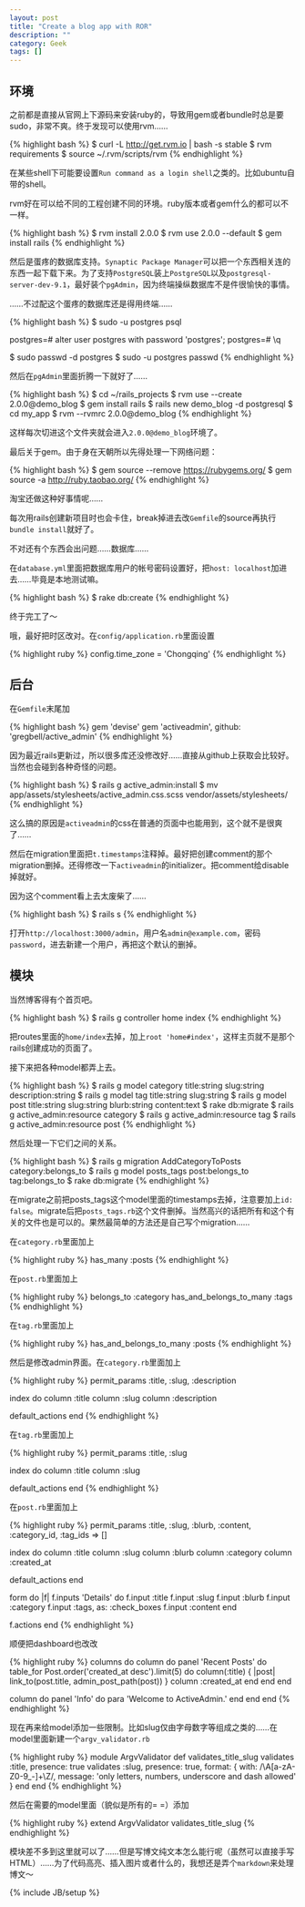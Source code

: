 ```yaml
---
layout: post
title: "Create a blog app with ROR"
description: ""
category: Geek 
tags: []
---
```


## 环境

之前都是直接从官网上下源码来安装ruby的，导致用gem或者bundle时总是要sudo，非常不爽。终于发现可以使用rvm……

{% highlight bash %}
$ curl -L http://get.rvm.io | bash -s stable
$ rvm requirements
$ source ~/.rvm/scripts/rvm
{% endhighlight %}

在某些shell下可能要设置`Run command as a login shell`之类的。比如ubuntu自带的shell。

rvm好在可以给不同的工程创建不同的环境。ruby版本或者gem什么的都可以不一样。

{% highlight bash %}
$ rvm install 2.0.0
$ rvm use 2.0.0 --default
$ gem install rails
{% endhighlight %}

然后是蛋疼的数据库支持。`Synaptic Package Manager`可以把一个东西相关连的东西一起下载下来。为了支持`PostgreSQL`装上`PostgreSQL`以及`postgresql-server-dev-9.1`，最好装个`pgAdmin`，因为终端操纵数据库不是件很愉快的事情。

……不过配这个蛋疼的数据库还是得用终端……

{% highlight bash %}
$ sudo -u postgres psql

postgres=# alter user postgres with password 'postgres';
postgres=# \q

$ sudo passwd -d postgres
$ sudo -u postgres passwd
{% endhighlight %}

然后在`pgAdmin`里面折腾一下就好了……

{% highlight bash %}
$ cd ~/rails_projects
$ rvm use --create 2.0.0@demo_blog
$ gem install rails
$ rails new demo_blog -d postgresql
$ cd my_app
$ rvm --rvmrc 2.0.0@demo_blog
{% endhighlight %}

这样每次切进这个文件夹就会进入`2.0.0@demo_blog`环境了。

最后关于gem。由于身在天朝所以先得处理一下网络问题：

{% highlight bash %}
$ gem source --remove https://rubygems.org/
$ gem source -a http://ruby.taobao.org/
{% endhighlight %}

淘宝还做这种好事情呢……

每次用rails创建新项目时也会卡住，break掉进去改`Gemfile`的source再执行`bundle install`就好了。

不对还有个东西会出问题……数据库……

在`database.yml`里面把数据库用户的帐号密码设置好，把`host: localhost`加进去……毕竟是本地测试嘛。

{% highlight bash %}
$ rake db:create
{% endhighlight %}

终于完工了～

哦，最好把时区改对。在`config/application.rb`里面设置

{% highlight ruby %}
config.time_zone = 'Chongqing'
{% endhighlight %}

## 后台

在`Gemfile`末尾加

{% highlight bash %}
gem 'devise'
gem 'activeadmin', github: 'gregbell/active_admin'
{% endhighlight %}

因为最近rails更新过，所以很多库还没修改好……直接从github上获取会比较好。当然也会碰到各种奇怪的问题。

{% highlight bash %}
$ rails g active_admin:install
$ mv app/assets/stylesheets/active_admin.css.scss vendor/assets/stylesheets/
{% endhighlight %}

这么搞的原因是`activeadmin`的css在普通的页面中也能用到，这个就不是很爽了……

然后在migration里面把`t.timestamps`注释掉。最好把创建comment的那个migration删掉。还得修改一下`activeadmin`的initializer。把comment给disable掉就好。

因为这个comment看上去太废柴了……

{% highlight bash %}
$ rails s
{% endhighlight %}

打开`http://localhost:3000/admin`，用户名`admin@example.com`，密码`password`，进去新建一个用户，再把这个默认的删掉。

## 模块

当然博客得有个首页吧。

{% highlight bash %}
$ rails g controller home index
{% endhighlight %}

把routes里面的`home/index`去掉，加上`root 'home#index'`，这样主页就不是那个rails创建成功的页面了。

接下来把各种model都弄上去。

{% highlight bash %}
$ rails g model category title:string slug:string description:string
$ rails g model tag title:string slug:string 
$ rails g model post title:string slug:string blurb:string content:text
$ rake db:migrate
$ rails g active_admin:resource category
$ rails g active_admin:resource tag
$ rails g active_admin:resource post
{% endhighlight %}

然后处理一下它们之间的关系。

{% highlight bash %}
$ rails g migration AddCategoryToPosts category:belongs_to
$ rails g model posts_tags post:belongs_to tag:belongs_to
$ rake db:migrate
{% endhighlight %}

在migrate之前把posts_tags这个model里面的timestamps去掉，注意要加上`id: false`。migrate后把`posts_tags.rb`这个文件删掉。当然高兴的话把所有和这个有关的文件也是可以的。果然最简单的方法还是自己写个migration……

在`category.rb`里面加上

{% highlight ruby %}
has_many :posts
{% endhighlight %}

在`post.rb`里面加上

{% highlight ruby %}
belongs_to :category
has_and_belongs_to_many :tags
{% endhighlight %}

在`tag.rb`里面加上

{% highlight ruby %}
has_and_belongs_to_many :posts
{% endhighlight %}

然后是修改admin界面。在`category.rb`里面加上

{% highlight ruby %}
permit_params :title, :slug, :description

index do
  column :title
  column :slug
  column :description
  
  default_actions
end
{% endhighlight %}

在`tag.rb`里面加上

{% highlight ruby %}
permit_params :title, :slug

index do
  column :title
  column :slug

  default_actions
end
{% endhighlight %}

在`post.rb`里面加上

{% highlight ruby %}
permit_params :title, :slug, :blurb, :content, :category_id, :tag_ids => []

index do
  column :title
  column :slug
  column :blurb
  column :category
  column :created_at

  default_actions
end

form do |f|
  f.inputs 'Details' do
    f.input :title
    f.input :slug
    f.input :blurb
    f.input :category
    f.input :tags, as: :check_boxes
    f.input :content
  end

  f.actions
end
{% endhighlight %}

顺便把dashboard也改改

{% highlight ruby %}
columns do
  column do
    panel 'Recent Posts' do
      table_for Post.order('created_at desc').limit(5) do
        column(:title) { |post| link_to(post.title, admin_post_path(post)) }
        column :created_at
      end
    end
  end

  column do
    panel 'Info' do
      para 'Welcome to ActiveAdmin.'
    end
  end
end
{% endhighlight %}

现在再来给model添加一些限制。比如slug仅由字母数字等组成之类的……在model里面新建一个`argv_validator.rb`

{% highlight ruby %}
module ArgvValidator
  def validates_title_slug
    validates :title, presence: true
    validates :slug,  presence: true, format: { with: /\A[a-zA-Z0-9_-]+\Z/, 
      message: 'only letters, numbers, underscore and dash allowed' }
  end
end
{% endhighlight %}

然后在需要的model里面（貌似是所有的= =）添加

{% highlight ruby %}
extend ArgvValidator
validates_title_slug
{% endhighlight %}

模块差不多到这里就可以了……但是写博文纯文本怎么能行呢（虽然可以直接手写HTML）……为了代码高亮、插入图片或者什么的，我想还是弄个`markdown`来处理博文～

{% include JB/setup %}
